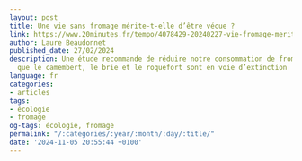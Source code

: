 ```yaml
---
layout: post
title: Une vie sans fromage mérite-t-elle d’être vécue ?
link: https://www.20minutes.fr/tempo/4078429-20240227-vie-fromage-merite-etre-vecue
author: Laure Beaudonnet
published_date: 27/02/2024
description: Une étude recommande de réduire notre consommation de fromage tandis
  que le camembert, le brie et le roquefort sont en voie d’extinction
language: fr
categories:
- articles
tags:
- écologie
- fromage
og-tags: écologie, fromage
permalink: "/:categories/:year/:month/:day/:title/"
date: '2024-11-05 20:55:44 +0100'
---
```

